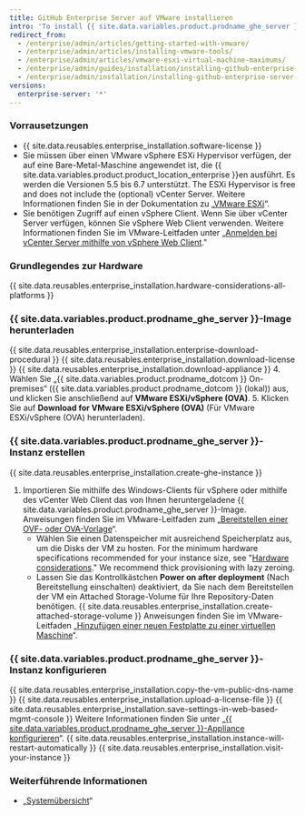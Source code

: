 ```yaml
---
title: GitHub Enterprise Server auf VMware installieren
intro: 'To install {{ site.data.variables.product.prodname_ghe_server }} on VMware, you must download the VMware vSphere client, and then download and deploy the {{ site.data.variables.product.prodname_ghe_server }} software.'
redirect_from:
  - /enterprise/admin/articles/getting-started-with-vmware/
  - /enterprise/admin/articles/installing-vmware-tools/
  - /enterprise/admin/articles/vmware-esxi-virtual-machine-maximums/
  - /enterprise/admin/guides/installation/installing-github-enterprise-on-vmware/
  - /enterprise/admin/installation/installing-github-enterprise-server-on-vmware
versions:
  enterprise-server: '*'
---
```


### Vorrausetzungen

- {{ site.data.reusables.enterprise_installation.software-license }}
- Sie müssen über einen VMware vSphere ESXi Hypervisor verfügen, der auf eine Bare-Metal-Maschine angewendet ist, die {{ site.data.variables.product.product_location_enterprise }}en ausführt. Es werden die Versionen 5.5 bis 6.7 unterstützt. The ESXi Hypervisor is free and does not include the (optional) vCenter Server. Weitere Informationen finden Sie in der Dokumentation zu „[VMware ESXi](https://www.vmware.com/products/esxi-and-esx.html)“.
- Sie benötigen Zugriff auf einen vSphere Client. Wenn Sie über vCenter Server verfügen, können Sie vSphere Web Client verwenden. Weitere Informationen finden Sie im VMware-Leitfaden unter „[Anmelden bei vCenter Server mithilfe von vSphere Web Client](https://docs.vmware.com/de/VMware-vSphere/6.5/com.vmware.vsphere.install.doc/GUID-CE128B59-E236-45FF-9976-D134DADC8178.html)."

### Grundlegendes zur Hardware

{{ site.data.reusables.enterprise_installation.hardware-considerations-all-platforms }}

### {{ site.data.variables.product.prodname_ghe_server }}-Image herunterladen

{{ site.data.reusables.enterprise_installation.enterprise-download-procedural }}
{{ site.data.reusables.enterprise_installation.download-license }}
{{ site.data.reusables.enterprise_installation.download-appliance }}
4. Wählen Sie „{{ site.data.variables.product.prodname_dotcom }} On-premises“ ({{ site.data.variables.product.prodname_dotcom }} (lokal)) aus, und klicken Sie anschließend auf **VMware ESXi/vSphere (OVA)**.
5. Klicken Sie auf **Download for VMware ESXi/vSphere (OVA)** (Für  VMware ESXi/vSphere (OVA) herunterladen).

### {{ site.data.variables.product.prodname_ghe_server }}-Instanz erstellen

{{ site.data.reusables.enterprise_installation.create-ghe-instance }}

1. Importieren Sie mithilfe des Windows-Clients für vSphere oder mithilfe des vCenter Web Client das von Ihnen heruntergeladene {{ site.data.variables.product.prodname_ghe_server }}-Image. Anweisungen finden Sie im VMware-Leitfaden zum „[Bereitstellen einer OVF- oder OVA-Vorlage](https://docs.vmware.com/en/VMware-vSphere/6.5/com.vmware.vsphere.vm_admin.doc/GUID-17BEDA21-43F6-41F4-8FB2-E01D275FE9B4.html)“.
    - Wählen Sie einen Datenspeicher mit ausreichend Speicherplatz aus, um die Disks der VM zu hosten. For the minimum hardware specifications recommended for your instance size, see "[Hardware considerations](#hardware-considerations)." We recommend thick provisioning with lazy zeroing.
    - Lassen Sie das Kontrollkästchen **Power on after deployment** (Nach Bereitstellung einschalten) deaktiviert, da Sie nach dem Bereitstellen der VM ein Attached Storage-Volume für Ihre Repository-Daten benötigen.
{{ site.data.reusables.enterprise_installation.create-attached-storage-volume }} Anweisungen finden Sie im VMware-Leitfaden „[Hinzufügen einer neuen Festplatte zu einer virtuellen Maschine](https://docs.vmware.com/de/VMware-vSphere/6.5/com.vmware.vsphere.vm_admin.doc/GUID-F4917C61-3D24-4DB9-B347-B5722A84368C.html)“.

### {{ site.data.variables.product.prodname_ghe_server }}-Instanz konfigurieren

{{ site.data.reusables.enterprise_installation.copy-the-vm-public-dns-name }}
{{ site.data.reusables.enterprise_installation.upload-a-license-file }}
{{ site.data.reusables.enterprise_installation.save-settings-in-web-based-mgmt-console }} Weitere Informationen finden Sie unter „[{{ site.data.variables.product.prodname_ghe_server }}-Appliance konfigurieren](/enterprise/admin/guides/installation/configuring-the-github-enterprise-server-appliance)“.
{{ site.data.reusables.enterprise_installation.instance-will-restart-automatically }}
{{ site.data.reusables.enterprise_installation.visit-your-instance }}

### Weiterführende Informationen

 - „[Systemübersicht](/enterprise/admin/guides/installation/system-overview)“

